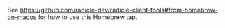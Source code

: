 See https://github.com/radicle-dev/radicle-client-tools#from-homebrew-on-macos for how to use this Homebrew tap.
